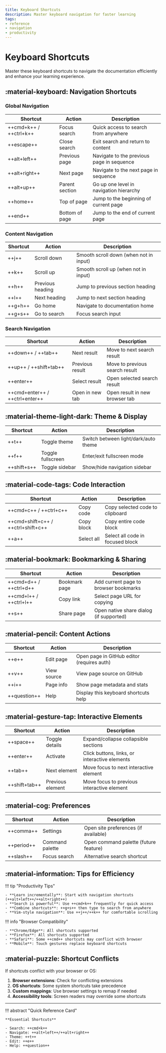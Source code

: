 ```yaml
---
title: Keyboard Shortcuts
description: Master keyboard navigation for faster learning
tags:
- reference
- navigation
- productivity
---
```


# Keyboard Shortcuts

Master these keyboard shortcuts to navigate the documentation efficiently and enhance your learning experience.

## :material-keyboard: Navigation Shortcuts

### Global Navigation

| Shortcut | Action | Description |
|----------|--------|-------------|
| ++cmd+k++ / ++ctrl+k++ | Focus search | Quick access to search from anywhere |
| ++escape++ | Close search | Exit search and return to content |
| ++alt+left++ | Previous page | Navigate to the previous page in sequence |
| ++alt+right++ | Next page | Navigate to the next page in sequence |
| ++alt+up++ | Parent section | Go up one level in navigation hierarchy |
| ++home++ | Top of page | Jump to the beginning of current page |
| ++end++ | Bottom of page | Jump to the end of current page |

### Content Navigation

| Shortcut | Action | Description |
|----------|--------|-------------|
| ++j++ | Scroll down | Smooth scroll down (when not in input) |
| ++k++ | Scroll up | Smooth scroll up (when not in input) |
| ++h++ | Previous heading | Jump to previous section heading |
| ++l++ | Next heading | Jump to next section heading |
| ++g+h++ | Go home | Navigate to documentation home |
| ++g+s++ | Go to search | Focus search input |

### Search Navigation

| Shortcut | Action | Description |
|----------|--------|-------------|
| ++down++ / ++tab++ | Next result | Move to next search result |
| ++up++ / ++shift+tab++ | Previous result | Move to previous search result |
| ++enter++ | Select result | Open selected search result |
| ++cmd+enter++ / ++ctrl+enter++ | Open in new tab | Open result in new browser tab |

## :material-theme-light-dark: Theme & Display

| Shortcut | Action | Description |
|----------|--------|-------------|
| ++t++ | Toggle theme | Switch between light/dark/auto theme |
| ++f++ | Toggle fullscreen | Enter/exit fullscreen mode |
| ++shift+s++ | Toggle sidebar | Show/hide navigation sidebar |

## :material-code-tags: Code Interaction

| Shortcut | Action | Description |
|----------|--------|-------------|
| ++cmd+c++ / ++ctrl+c++ | Copy code | Copy selected code to clipboard |
| ++cmd+shift+c++ / ++ctrl+shift+c++ | Copy block | Copy entire code block |
| ++a++ | Select all | Select all code in focused block |

## :material-bookmark: Bookmarking & Sharing

| Shortcut | Action | Description |
|----------|--------|-------------|
| ++cmd+d++ / ++ctrl+d++ | Bookmark page | Add current page to browser bookmarks |
| ++cmd+l++ / ++ctrl+l++ | Copy link | Select page URL for copying |
| ++s++ | Share page | Open native share dialog (if supported) |

## :material-pencil: Content Actions

| Shortcut | Action | Description |
|----------|--------|-------------|
| ++e++ | Edit page | Open page in GitHub editor (requires auth) |
| ++v++ | View source | View page source on GitHub |
| ++i++ | Page info | Show page metadata and stats |
| ++question++ | Help | Display this keyboard shortcuts help |

## :material-gesture-tap: Interactive Elements

| Shortcut | Action | Description |
|----------|--------|-------------|
| ++space++ | Toggle details | Expand/collapse collapsible sections |
| ++enter++ | Activate | Click buttons, links, or interactive elements |
| ++tab++ | Next element | Move focus to next interactive element |
| ++shift+tab++ | Previous element | Move focus to previous interactive element |

## :material-cog: Preferences

| Shortcut | Action | Description |
|----------|--------|-------------|
| ++comma++ | Settings | Open site preferences (if available) |
| ++period++ | Command palette | Open command palette (future feature) |
| ++slash++ | Focus search | Alternative search shortcut |

## :material-information: Tips for Efficiency

!!! tip "Productivity Tips"
    
    - **Learn incrementally**: Start with navigation shortcuts (++alt+left++/++alt+right++)
    - **Search is powerful**: Use ++cmd+k++ frequently for quick access
    - **Combine shortcuts**: ++g+s++ then type to search from anywhere
    - **Vim-style navigation**: Use ++j++/++k++ for comfortable scrolling
    
!!! info "Browser Compatibility"
    
    - **Chrome/Edge**: All shortcuts supported
    - **Firefox**: All shortcuts supported  
    - **Safari**: Some ++cmd++ shortcuts may conflict with browser
    - **Mobile**: Touch gestures replace keyboard shortcuts

## :material-puzzle: Shortcut Conflicts

If shortcuts conflict with your browser or OS:

1. **Browser extensions**: Check for conflicting extensions
2. **OS shortcuts**: Some system shortcuts take precedence
3. **Custom mappings**: Use browser settings to remap if needed
4. **Accessibility tools**: Screen readers may override some shortcuts

---

!!! abstract "Quick Reference Card"
    
    **Essential Shortcuts**
    
    - Search: ++cmd+k++
    - Navigate: ++alt+left++/++alt+right++  
    - Theme: ++t++
    - Edit: ++e++
    - Help: ++question++
